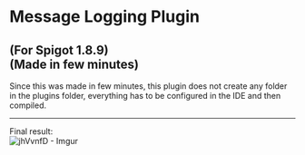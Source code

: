 # Message Logging Plugin
(For Spigot 1.8.9)  
(Made in few minutes)
------
Since this was made in few minutes, this plugin does not create any folder in the plugins folder, everything has to be configured in the IDE and then compiled.

-----
Final result:  
![jhVvnfD - Imgur](https://github.com/user-attachments/assets/e40f9296-3b8b-420a-bef5-39080abb1ecb)
